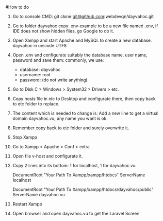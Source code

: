#How to do
1. Go to console CMD: git clone git@github.com:webdevqn/dayvahoc.git
2. Go to folder dayvahoc copy .env-example to be a new file named .env, if IDE does not show hidden files, go Google to do it.
3. Open Xampp and start Apache and MySQL to create a new database: dayvahoc in unicode UTF8
4. Open .env and configurate suitably the database name, user name, password and save them: commonly, we use:
    - database: dayvahoc
    - username: root
    - password: (do not write anything)
5. Go to Disk C > Windows > System32 > Drivers > etc.
6. Copy hosts file in etc to Desktop and configurate there, then copy back to etc folder to replace.
7. The content which is needed to change is: Add a new line to get a virtual domain dayvahoc.vu, any name you want is ok.
8. Remember copy back to etc folder and surely overwrite it.
9. Stop Xampp
10. Go to Xampp > Apache > Conf > extra 
11. Open file v-host and configurate it.
12. Copy 2 lines into its bottom: 1 for localhost, 1 for dayvahoc.vu

    DocumentRoot "Your Path To Xampp/xampp/htdocs"
    ServerName localhost

    DocumentRoot "Your Path To Xampp/xampp/htdocs/dayvahoc/public"
    ServerName dayvahoc.vu

13. Restart Xampp
14. Open browser and open dayvahoc.vu to get the Laravel Screen